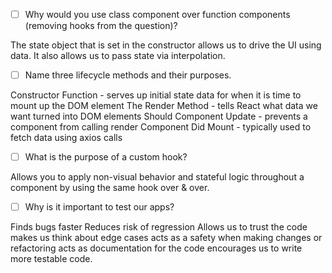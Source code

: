 - [ ] Why would you use class component over function components (removing hooks from the question)?

The state object that is set in the constructor allows us to drive the UI using data. It also allows us to pass state via interpolation.

- [ ] Name three lifecycle methods and their purposes.

Constructor Function - serves up initial state data for when it is time to mount up the DOM element
The Render Method - tells React what data we want turned into DOM elements
Should Component Update - prevents a component from calling render
Component Did Mount - typically used to fetch data using axios calls

- [ ] What is the purpose of a custom hook?

Allows you to apply non-visual behavior and stateful logic throughout a component by using the same hook over & over.

- [ ] Why is it important to test our apps?

Finds bugs faster
Reduces risk of regression
Allows us to trust the code
makes us think about edge cases
acts as a safety when making changes or refactoring
acts as documentation for the code
encourages us to write more testable code. 